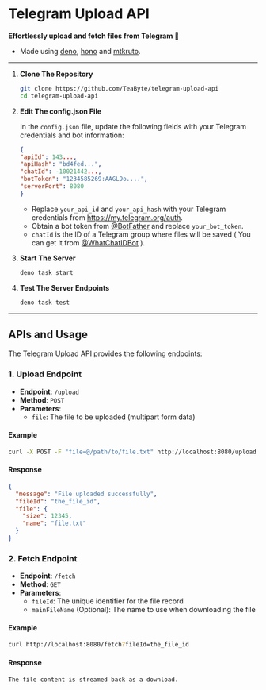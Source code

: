 # Telegram Upload API

**Effortlessly upload and fetch files from Telegram 🚀**

- Made using [deno](https://deno.land/), [hono](https://hono.dev/) and [mtkruto](https://mtkruto.deno.dev/).

---

1. **Clone The Repository**

   ```sh
   git clone https://github.com/TeaByte/telegram-upload-api
   cd telegram-upload-api
   ```

2. **Edit The config.json File**

   In the `config.json` file, update the following fields with your Telegram credentials and bot information:

   ```json
   {
   "apiId": 143...,
   "apiHash": "bd4fed...",
   "chatId": -10021442...,
   "botToken": "1234585269:AAGL9o....",
   "serverPort": 8080
   }
   ```

   - Replace `your_api_id` and `your_api_hash` with your Telegram credentials from https://my.telegram.org/auth.
   - Obtain a bot token from [@BotFather](https://t.me/BotFather) and replace `your_bot_token`.
   - `chatId` is the ID of a Telegram group where files will be saved ( You can get it from [@WhatChatIDBot](https://t.me/WhatChatIDBot) ).

3. **Start The Server**

   ```sh
   deno task start
   ```

4. **Test The Server Endpoints**

   ```sh
   deno task test
   ```

---

## APIs and Usage

The Telegram Upload API provides the following endpoints:

### 1. Upload Endpoint

- **Endpoint**: `/upload`
- **Method**: `POST`
- **Parameters**:
  - `file`: The file to be uploaded (multipart form data)

#### Example

```sh
curl -X POST -F "file=@/path/to/file.txt" http://localhost:8080/upload
```

#### Response

```json
{
  "message": "File uploaded successfully",
  "fileId": "the_file_id",
  "file": {
    "size": 12345,
    "name": "file.txt"
  }
}
```

### 2. Fetch Endpoint

- **Endpoint**: `/fetch`
- **Method**: `GET`
- **Parameters**:
  - `fileId`: The unique identifier for the file record
  - `mainFileName` (Optional): The name to use when downloading the file

#### Example

```sh
curl http://localhost:8080/fetch?fileId=the_file_id
```

#### Response

```
The file content is streamed back as a download.
```
